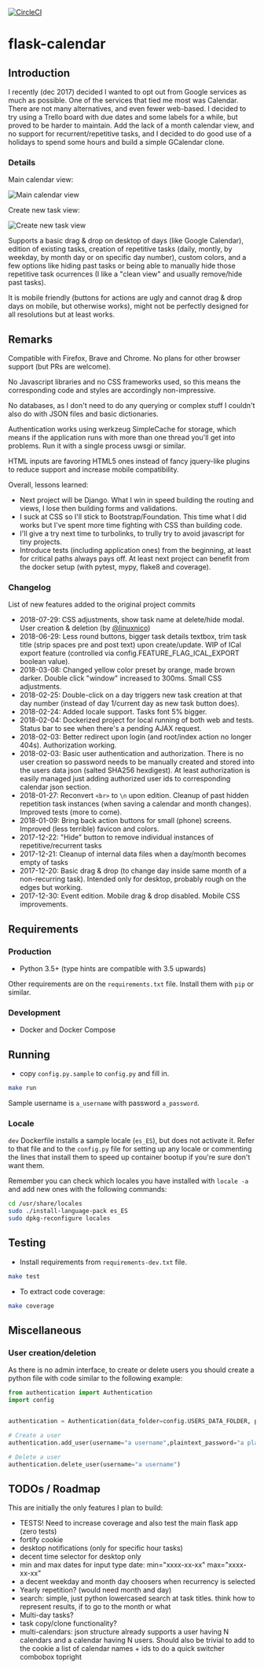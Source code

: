 [![CircleCI](https://circleci.com/gh/Kartones/flask-calendar/tree/master.svg?style=svg)](https://circleci.com/gh/Kartones/flask-calendar/tree/master)

# flask-calendar

## Introduction

I recently (dec 2017) decided I wanted to opt out from Google services as much as possible. One of the services that tied me most was Calendar. There are not many alternatives, and even fewer web-based. I decided to try using a Trello board with due dates and some labels for a while, but proved to be harder to maintain. Add the lack of a month calendar view, and no support for recurrent/repetitive tasks, and I decided to do good use of a holidays to spend some hours and build a simple GCalendar clone.


### Details

Main calendar view:

![Main calendar view](doc/sample_01.png)

Create new task view:

![Create new task view](doc/sample_02.png)

Supports a basic drag & drop on desktop of days (like Google Calendar), edition of existing tasks, creation of repetitive tasks (daily, montly, by weekday, by month day or on specific day number), custom colors, and a few options like hiding past tasks or being able to manually hide those repetitive task ocurrences (I like a "clean view" and usually remove/hide past tasks).

It is mobile friendly (buttons for actions are ugly and cannot drag & drop days on mobile, but otherwise works), might not be perfectly designed for all resolutions but at least works.


## Remarks

Compatible with Firefox, Brave and Chrome. No plans for other browser support (but PRs are welcome).

No Javascript libraries and no CSS frameworks used, so this means the corresponding code and styles are accordingly non-impressive.

No databases, as I don't need to do any querying or complex stuff I couldn't also do with JSON files and basic dictionaries.

Authentication works using werkzeug SimpleCache for storage, which means if the application runs with more than one thread you'll get into problems. Run it with a single process uwsgi or similar.

HTML inputs are favoring HTML5 ones instead of fancy jquery-like plugins to reduce support and increase mobile compatibility.

Overall, lessons learned:

- Next project will be Django. What I win in speed building the routing and views, I lose then building forms and validations.
- I suck at CSS so I'll stick to Bootstrap/Foundation. This time what I did works but I've spent more time fighting with CSS than building code.
- I'll give a try next time to turbolinks, to trully try to avoid javascript for tiny projects.
- Introduce tests (including application ones) from the beginning, at least for critical paths always pays off. At least next project can benefit from the docker setup (with pytest, mypy, flake8 and coverage).

### Changelog

List of new features added to the original project commits

- 2018-07-29: CSS adjustments, show task name at delete/hide modal. User creation & deletion (by [@linuxnico](https://github.com/linuxnico))
- 2018-06-29: Less round buttons, bigger task details textbox, trim task title (strip spaces pre and post text) upon create/update. WIP of ICal export feature (controlled via config.FEATURE_FLAG_ICAL_EXPORT boolean value).
- 2018-03-08: Changed yellow color preset by orange, made brown darker. Double click "window" increased to 300ms. Small CSS adjustments.
- 2018-02-25: Double-click on a day triggers new task creation at that day number (instead of day 1/current day as new task button does).
- 2018-02-24: Added locale support. Tasks font 5% bigger.
- 2018-02-04: Dockerized project for local running of both web and tests. Status bar to see when there's a pending AJAX request.
- 2018-02-03: Better redirect upon login (and root/index action no longer 404s). Authorization working.
- 2018-02-03: Basic user authentication and authorization. There is no user creation so password needs to be manually created and stored into the users data json (salted SHA256 hexdigest). At least authorization is easily managed just adding authorized user ids to corresponding calendar json section.
- 2018-01-27: Reconvert `<br>` to `\n` upon edition. Cleanup of past hidden repetition task instances (when saving a calendar and month changes). Improved tests (more to come).
- 2018-01-09: Bring back action buttons for small (phone) screens. Improved (less terrible) favicon and colors.
- 2017-12-22: "Hide" button to remove individual instances of repetitive/recurrent tasks
- 2017-12-21: Cleanup of internal data files when a day/month becomes empty of tasks
- 2017-12-20: Basic drag & drop (to change day inside same month of a non-recurring task). Intended only for desktop, probably rough on the edges but working.
- 2017-12-30: Event edition. Mobile drag & drop disabled. Mobile CSS improvements.


## Requirements

### Production

- Python 3.5+ (type hints are compatible with 3.5 upwards)

Other requirements are on the `requirements.txt` file. Install them with `pip` or similar.

### Development

- Docker and Docker Compose

## Running

- copy `config.py.sample` to `config.py` and fill in.

```bash
make run
```

Sample username is `a_username` with password `a_password`.

### Locale

`dev` Dockerfile installs a sample locale (`es_ES`), but does not activate it. Refer to that file and to the `config.py` file for setting up any locale or commenting the lines that install them to speed up container bootup if you're sure don't want them.

Remember you can check which locales you have installed with `locale -a` and add new ones with the following commands:
```bash
cd /usr/share/locales
sudo ./install-language-pack es_ES
sudo dpkg-reconfigure locales
```


## Testing
- Install requirements from `requirements-dev.txt` file.

```bash
make test
```

- To extract code coverage:
```bash
make coverage
```

## Miscellaneous

### User creation/deletion

As there is no admin interface, to create or delete users you should create a python file with code similar to the following example:

```python
from authentication import Authentication
import config


authentication = Authentication(data_folder=config.USERS_DATA_FOLDER, password_salt=config.PASSWORD_SALT)

# Create a user
authentication.add_user(username="a username",plaintext_password="a plain password", default_calendar="a default calendar id")

# Delete a user
authentication.delete_user(username="a username")
```



## TODOs / Roadmap

This are initially the only features I plan to build:

- TESTS! Need to increase coverage and also test the main flask app (zero tests)
- fortify cookie
- desktop notifications (only for specific hour tasks)
- decent time selector for desktop only
- min and max dates for input type date: min="xxxx-xx-xx" max="xxxx-xx-xx"
- a decent weekday and month day choosers when recurrency is selected
- Yearly repetition? (would need month and day)
- search: simple, just python lowercased search at task titles. think how to represent results, if to go to the month or what
- Multi-day tasks?
- task copy/clone functionality?
- multi-calendars: json structure already supports a user having N calendars and a calendar having N users. Should also be trivial to add to the cookie a list of calendar names + ids to do a quick switcher combobox topright
